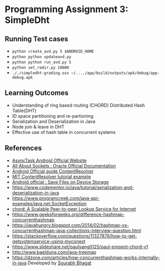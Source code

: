 # Programming Assignment 3: SimpleDht


## Running Test cases
* `python create_avd.py 5 $ANDROID_HOME`
* `python python updateavd.py`
* `python python run_avd.py 5`
* `python set_redir.py 10000`
* `././simpledht-grading.osx ~/..../app/build/outputs/apk/debug/app-debug.apk`



## Learning Outcomes
* Understanding of ring based routing (CHORD) Distributed Hash Table(DHT)
* ID space partitioning and re-partioning
* Serialization and Deserialization in Java
* Node join & leave in DHT
* Effective use of hash table in concurrent systems

## References
 * [AsyncTask Android Official Website](http://developer.android.com/reference/android/os/AsyncTask.html)
 * [All About Sockets : Oracle Official Documentation](https://docs.oracle.com/javase/tutorial/networking/sockets/clientServer.html)
 * [Android Official guide ContentResolver](https://developer.android.com/reference/android/content/ContentResolver.html)
 * [MIT ContentResolver tutorial example](https://stuff.mit.edu/afs/sipb/project/android/docs/guide/topics/providers/content-provider-basics.html)
 * [Android official : Save Files on Device Storage]( https://developer.android.com/training/data-storage/files.html#WriteInternalStorage)
 * https://www.codementor.io/java/tutorial/serialization-and-deserialization-in-java
 * https://www.programcreek.com/java-api-examples/java.net.SocketException
 * [chord: A Scalable Peer-to-peer Lookup Service for Internet](https://pdos.csail.mit.edu/papers/chord:sigcomm01/chord_sigcomm.pdf)
 * https://www.geeksforgeeks.org/difference-hashmap-concurrenthashmap
 * https://javahungry.blogspot.com/2014/02/hashmap-vs-concurrenthashmap-java-collections-interview-question.html
 * https://stackoverflow.com/questions/11327876/how-to-get-getsystemservice-using-myconext
 * https://www.slideshare.net/paulyang0125/paul-present-chord-v1
 * http://www.baeldung.com/java-treemap
 * https://dzone.com/articles/how-concurrenthashmap-works-internally-in-java
Developed by [Sourabh Bhagat](https://github.com/sourabh3b)
